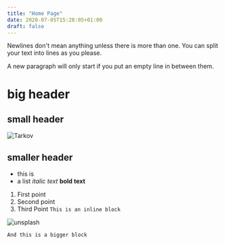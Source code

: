 ```yaml
---
title: "Home Page"
date: 2020-07-05T15:28:05+01:00
draft: false
---
```

Newlines don't mean anything unless there is more than one.  You can split your
text into lines as you please.

A new paragraph will only start if you put an empty line in between them.

# big header
## small header

![Tarkov](alpha.png)

## smaller header
- this is
- a list
_italic text_
**bold text**
1. First point
2. Second point
3. Third Point ` This is an inline block `

![unsplash](https://images.unsplash.com/photo-1593562453517-1502d9208d14?ixlib=rb-1.2.1&ixid=eyJhcHBfaWQiOjEyMDd9&auto=format&fit=crop&w=1950&q=80)

```And this is a bigger block```